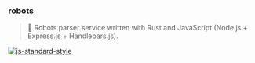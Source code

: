 ### robots
> :robot: Robots parser service written with Rust and JavaScript (Node.js + Express.js + Handlebars.js).

[![js-standard-style](https://img.shields.io/badge/code%20style-standard-brightgreen.svg)](https://github.com/feross/standard)
